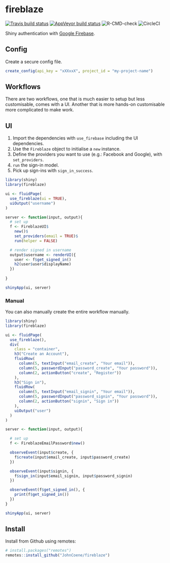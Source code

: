 
# fireblaze

<!-- badges: start -->
[![Travis build status](https://travis-ci.org/JohnCoene/fireblaze.svg?branch=master)](https://travis-ci.org/JohnCoene/fireblaze)
[![AppVeyor build status](https://ci.appveyor.com/api/projects/status/github/JohnCoene/fireblaze?branch=master&svg=true)](https://ci.appveyor.com/project/JohnCoene/fireblaze)
![R-CMD-check](https://github.com/JohnCoene/fireblaze/workflows/R-CMD-check/badge.svg)
![CircleCI](https://circleci.com/gh/JohnCoene/fireblaze.svg?style=svg&circle-token=676e32175ad244fa8f08f372537933b93dcd9762)
<!-- badges: end -->

Shiny authentication with [Google Firebase](https://firebase.google.com).

## Config

Create a secure config file.

```r
create_config(api_key = "xXXxxX", project_id = "my-project-name")
```

## Workflows

There are two workflows, one that is much easier to setup but less customisable, comes with a UI. Another that is more hands-on customisable more complicated to make work.

## UI

1. Import the dependencies with `use_firebase` including the UI dependencies.
2. Use the `Fireblaze` object to initialise a `new` instance.
3. Define the providers you want to use (e.g.: Facebook and Google), with `set_providers`.
4. `run` the sign-in model.
5. Pick up sign-ins with `sign_in_success`.

```r
library(shiny)
library(fireblaze)

ui <- fluidPage(
  use_fireblaze(ui = TRUE),
  uiOutput("username")
)

server <- function(input, output){
  # set up
  f <- FireblazeUI$
    new()$
    set_providers(email = TRUE)$
    run(helper = FALSE)

  # render signed in username
  output$username <- renderUI({
    user <- f$get_signed_in()
    h2(user$user$displayName)
  })
  
}

shinyApp(ui, server)
```

### Manual

You can also manually create the entire workflow manually.

```r
library(shiny)
library(fireblaze)

ui <- fluidPage(
  use_fireblaze(),
  div(
    class = "container",
    h3("Create an Account"),
    fluidRow(
      column(5, textInput("email_create", "Your email")),
      column(5, passwordInput("password_create", "Your password")),
      column(2, actionButton("create", "Register"))
    ),
    h3("Sign in"),
    fluidRow(
      column(5, textInput("email_signin", "Your email")),
      column(5, passwordInput("password_signin", "Your password")),
      column(2, actionButton("signin", "Sign in"))
    ),
    uiOutput("user")
  )
)

server <- function(input, output){

  # set up
  f <- FireblazeEmailPassword$new()

  observeEvent(input$create, {
    f$create(input$email_create, input$password_create)
  })

  observeEvent(input$signin, {
    f$sign_in(input$email_signin, input$password_signin)
  })

  observeEvent(f$get_signed_in(), {
    print(f$get_signed_in())
  })
}

shinyApp(ui, server)
```

## Install

Install from Github using remotes:

```r
# install.packages("remotes")
remotes::install_github("JohnCoene/fireblaze")
```
